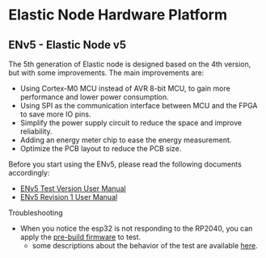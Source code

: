 # Elastic Node Hardware Platform

## ENv5 - Elastic Node v5
The 5th generation of Elastic node is designed based on the 4th version, but with some improvements. The main improvements are:
- Using Cortex-M0 MCU instead of AVR 8-bit MCU, to gain more performance and lower power consumption.
- Using SPI as the communication interface between MCU and the FPGA to save more IO pins.
- Simplify the power supply circuit to reduce the space and improve reliability.
- Adding an energy meter chip to ease the energy measurement.
- Optimize the PCB layout to reduce the PCB size.

Before you start using the ENv5, please read the following documents accordingly:
- [ENv5 Test Version User Manual](v5/test_version/readme.md)
- [ENv5 Revision 1 User Manual](v5/revision_1/readme.md)

Troubleshooting
- When you notice the esp32 is not responding to the RP2040, you can apply the [pre-build firmware](v5/revision_1/prebuilds-firmware/test_esp_at.uf2) to test.
  - some descriptions about the behavior of the test are available [here](v5/revision_1/prebuilds-firmware/readme.md). 